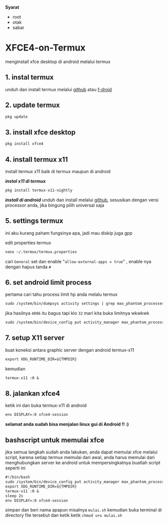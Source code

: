 **Syarat**
- root
- otak
- sabar

# XFCE4-on-Termux
menginstall xfce desktop di android melalui termux
## 1. instal termux
unduh dan install termux melalui [github](https://github.com/termux/termux-app/releases "pergi ke github repo termux") atau [f-droid](https://f-droid.org/packages/com.termux "pergi ke f-droid termux")
## 2. update termux
```markdown
pkg update
```
## 3. install xfce desktop
```markdown
pkg install xfce4
```
## 4. install termux x11
install termux x11 baik di termux maupun di android

**_instal x11 di termux_**
```markdown
pkg install termux-x11-nightly
```
**_install di android_**
unduh dan install melalui [github](https://github.com/termux/termux-x11/releases), sesusikan dengan versi processor anda, jika bingung pilih universal saja
## 5. settings termux
ini aku kurang paham fungsinya apa, jadi mau diskip juga gpp

edit properties termux 
```markdown
nano ~/.termux/termux.properties
```
cari `General` set dan enable "`allow-external-apps = true`" , enable nya dengan hapus tanda `#`

## 6. set android limit process
pertama cari tahu process limit hp anda melalu termux
```markdown
sudo /system/bin/dumpsys activity settings | grep max_phantom_processes
```
jika hasilnya `4096` itu bagus tapi klo `32` mari kita buka limitnya wkwkwk
```markdown
sudo /system/bin/device_config put activity_manager max_phantom_processes 4096
```

## 7. setup X11 server
buat koneksi antara graphic server dengan android termux-x11
```markdown
export XDG_RUNTIME_DIR=${TMPDIR}
```
kemudian
```markdown
termux-x11 :0 &
```

## 8. jalankan xfce4
ketik ini dan buka termux-x11 di android
```markdown
env DISPLAY=:0 xfce4-session
```
**selamat anda sudah bisa menjalan linux gui di Android !! :)**
## bashscript untuk memulai xfce
jika semua langkah sudah anda lakukan, anda dapat memulai xfce melalui script, karena setiap termux memulai dari awal, anda harus memulai dari menghubungkan server ke android untuk mempersingkatnya buatlah script seperti ini
```markdown
#!/bin/bash
sudo /system/bin/device_config put activity_manager max_phantom_processes 4096
export XDG_RUNTIME_DIR=${TMPDIR}
termux-x11 :0 &
sleep 2s
env DISPLAY=:0 xfce4-session
```
simpan dan beri nama apapun misalnya `mulai.sh` kemudian buka terminal di directory file tersebut dan ketik ketik `chmod u+x mulai.sh`
